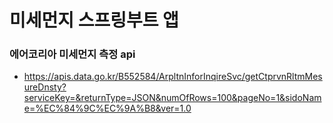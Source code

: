 # 미세먼지 스프링부트 앱
### 에어코리아 미세먼지 측정 api

+ https://apis.data.go.kr/B552584/ArpltnInforInqireSvc/getCtprvnRltmMesureDnsty?serviceKey=&returnType=JSON&numOfRows=100&pageNo=1&sidoName=%EC%84%9C%EC%9A%B8&ver=1.0